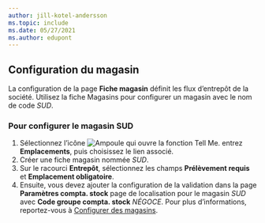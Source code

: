 ```yaml
---
author: jill-kotel-andersson
ms.topic: include
ms.date: 05/27/2021
ms.author: edupont
---
```

## <a name="setting-up-the-location"></a><a name="setting-up-the-location"></a>Configuration du magasin

La configuration de la page **Fiche magasin** définit les flux d’entrepôt de la société. Utilisez la fiche Magasins pour configurer un magasin avec le nom de code *SUD*.

### <a name="to-set-up-the-location-south"></a><a name="to-set-up-the-location-south"></a>Pour configurer le magasin SUD

1. Sélectionnez l’icône ![Ampoule qui ouvre la fonction Tell Me.](../media/ui-search/search_small.png "Dites-moi ce que vous voulez faire") entrez **Emplacements**, puis choisissez le lien associé.  
2. Créer une fiche magasin nommée *SUD*.  
3. Sur le racourci **Entrepôt**, sélectionnez les champs **Prélèvement requis** et **Emplacement obligatoire**.
4. Ensuite, vous devez ajouter la configuration de la validation dans la page **Paramètres compta. stock** page de localisation pour le magasin *SUD* avec **Code groupe compta. stock** *NÉGOCE*. Pour plus d’informations, reportez-vous à [Configurer des magasins](../inventory-how-setup-locations.md).
